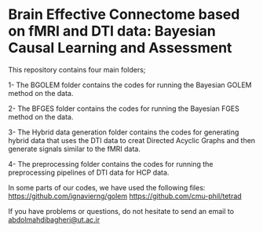 # Brain Effective Connectome based on fMRI and DTI data: Bayesian Causal Learning and Assessment

This repository contains four main folders;

1- The BGOLEM folder contains the codes for running the Bayesian GOLEM method on the data.

2- The BFGES folder contains the codes for running the Bayesian FGES method on the data.

3- The Hybrid data generation folder contains the codes for generating hybrid data that uses the DTI data to creat Directed Acyclic Graphs and then generate signals similar to the fMRI data.

4- The preprocessing folder contains the codes for running the preprocessing pipelines of DTI data for HCP data.

In some parts of our codes, we  have used the following files:
https://github.com/ignavierng/golem
https://github.com/cmu-phil/tetrad



If you have problems or questions, do not hesitate to send an email to abdolmahdibagheri@ut.ac.ir
